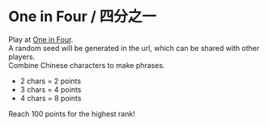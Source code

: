 # One in Four / 四分之一
Play at [One in Four](https://randyg111.github.io/one-in-four/).  
A random seed will be generated in the url, which can be shared with other players.  
Combine Chinese characters to make phrases.  
* 2 chars = 2 points
* 3 chars = 4 points
* 4 chars = 8 points
  
Reach 100 points for the highest rank!
